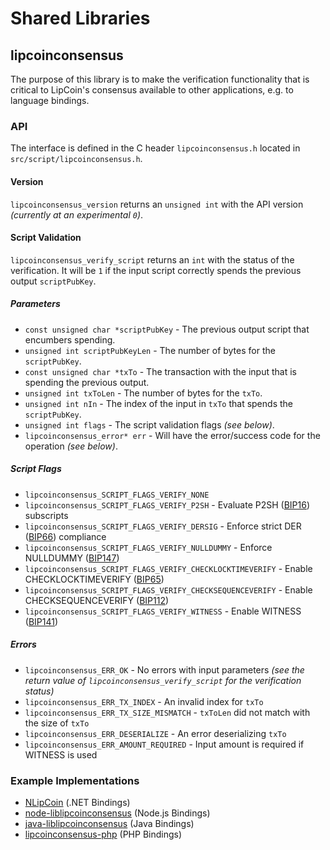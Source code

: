 Shared Libraries
================

## lipcoinconsensus

The purpose of this library is to make the verification functionality that is critical to LipCoin's consensus available to other applications, e.g. to language bindings.

### API

The interface is defined in the C header `lipcoinconsensus.h` located in  `src/script/lipcoinconsensus.h`.

#### Version

`lipcoinconsensus_version` returns an `unsigned int` with the API version *(currently at an experimental `0`)*.

#### Script Validation

`lipcoinconsensus_verify_script` returns an `int` with the status of the verification. It will be `1` if the input script correctly spends the previous output `scriptPubKey`.

##### Parameters
- `const unsigned char *scriptPubKey` - The previous output script that encumbers spending.
- `unsigned int scriptPubKeyLen` - The number of bytes for the `scriptPubKey`.
- `const unsigned char *txTo` - The transaction with the input that is spending the previous output.
- `unsigned int txToLen` - The number of bytes for the `txTo`.
- `unsigned int nIn` - The index of the input in `txTo` that spends the `scriptPubKey`.
- `unsigned int flags` - The script validation flags *(see below)*.
- `lipcoinconsensus_error* err` - Will have the error/success code for the operation *(see below)*.

##### Script Flags
- `lipcoinconsensus_SCRIPT_FLAGS_VERIFY_NONE`
- `lipcoinconsensus_SCRIPT_FLAGS_VERIFY_P2SH` - Evaluate P2SH ([BIP16](https://github.com/lipcoin/bips/blob/master/bip-0016.mediawiki)) subscripts
- `lipcoinconsensus_SCRIPT_FLAGS_VERIFY_DERSIG` - Enforce strict DER ([BIP66](https://github.com/lipcoin/bips/blob/master/bip-0066.mediawiki)) compliance
- `lipcoinconsensus_SCRIPT_FLAGS_VERIFY_NULLDUMMY` - Enforce NULLDUMMY ([BIP147](https://github.com/lipcoin/bips/blob/master/bip-0147.mediawiki))
- `lipcoinconsensus_SCRIPT_FLAGS_VERIFY_CHECKLOCKTIMEVERIFY` - Enable CHECKLOCKTIMEVERIFY ([BIP65](https://github.com/lipcoin/bips/blob/master/bip-0065.mediawiki))
- `lipcoinconsensus_SCRIPT_FLAGS_VERIFY_CHECKSEQUENCEVERIFY` - Enable CHECKSEQUENCEVERIFY ([BIP112](https://github.com/lipcoin/bips/blob/master/bip-0112.mediawiki))
- `lipcoinconsensus_SCRIPT_FLAGS_VERIFY_WITNESS` - Enable WITNESS ([BIP141](https://github.com/lipcoin/bips/blob/master/bip-0141.mediawiki))

##### Errors
- `lipcoinconsensus_ERR_OK` - No errors with input parameters *(see the return value of `lipcoinconsensus_verify_script` for the verification status)*
- `lipcoinconsensus_ERR_TX_INDEX` - An invalid index for `txTo`
- `lipcoinconsensus_ERR_TX_SIZE_MISMATCH` - `txToLen` did not match with the size of `txTo`
- `lipcoinconsensus_ERR_DESERIALIZE` - An error deserializing `txTo`
- `lipcoinconsensus_ERR_AMOUNT_REQUIRED` - Input amount is required if WITNESS is used

### Example Implementations
- [NLipCoin](https://github.com/NicolasDorier/NLipCoin/blob/master/NLipCoin/Script.cs#L814) (.NET Bindings)
- [node-liblipcoinconsensus](https://github.com/bitpay/node-liblipcoinconsensus) (Node.js Bindings)
- [java-liblipcoinconsensus](https://github.com/dexX7/java-liblipcoinconsensus) (Java Bindings)
- [lipcoinconsensus-php](https://github.com/Bit-Wasp/lipcoinconsensus-php) (PHP Bindings)
